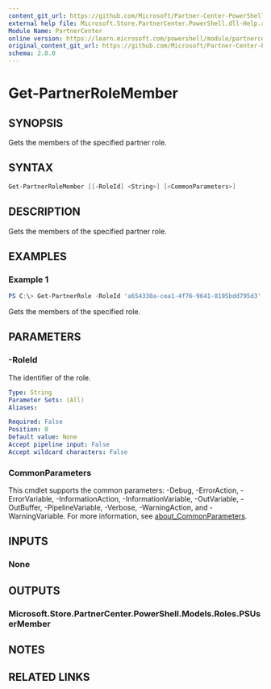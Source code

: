 ```yaml
---
content_git_url: https://github.com/Microsoft/Partner-Center-PowerShell/blob/master/docs/help/Get-PartnerRoleMember.md
external help file: Microsoft.Store.PartnerCenter.PowerShell.dll-Help.xml
Module Name: PartnerCenter
online version: https://learn.microsoft.com/powershell/module/partnercenter/Get-PartnerRoleMember
original_content_git_url: https://github.com/Microsoft/Partner-Center-PowerShell/blob/master/docs/help/Get-PartnerRoleMember.md
schema: 2.0.0
---
```


# Get-PartnerRoleMember

## SYNOPSIS
Gets the members of the specified partner role.

## SYNTAX

```powershell
Get-PartnerRoleMember [[-RoleId] <String>] [<CommonParameters>]
```

## DESCRIPTION
Gets the members of the specified partner role.

## EXAMPLES

### Example 1
```powershell
PS C:\> Get-PartnerRole -RoleId 'a654330a-cea1-4f76-9641-8195bdd795d3'
```

Gets the members of the specified role.

## PARAMETERS

### -RoleId
The identifier of the role.

```yaml
Type: String
Parameter Sets: (All)
Aliases:

Required: False
Position: 0
Default value: None
Accept pipeline input: False
Accept wildcard characters: False
```

### CommonParameters
This cmdlet supports the common parameters: -Debug, -ErrorAction, -ErrorVariable, -InformationAction, -InformationVariable, -OutVariable, -OutBuffer, -PipelineVariable, -Verbose, -WarningAction, and -WarningVariable. For more information, see [about_CommonParameters](http://go.microsoft.com/fwlink/?LinkID=113216).

## INPUTS

### None

## OUTPUTS

### Microsoft.Store.PartnerCenter.PowerShell.Models.Roles.PSUserMember

## NOTES

## RELATED LINKS
